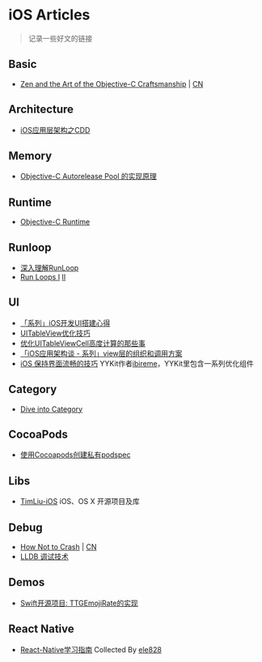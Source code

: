 # iOS Articles

> 记录一些好文的链接

## Basic
* [Zen and the Art of the Objective-C Craftsmanship](https://github.com/objc-zen/objc-zen-book) | [CN](https://github.com/oa414/objc-zen-book-cn)

## Architecture
* [iOS应用层架构之CDD](http://mrpeak.cn/blog/cdd/)

## Memory

* [Objective-C Autorelease Pool 的实现原理](http://blog.leichunfeng.com/blog/2015/05/31/objective-c-autorelease-pool-implementation-principle/)


## Runtime

* [Objective-C Runtime](http://yulingtianxia.com/blog/2014/11/05/objective-c-runtime/)

## Runloop

* [深入理解RunLoop](http://blog.ibireme.com/2015/05/18/runloop/)
* [Run Loops I](http://pandara.xyz/2015/12/17/Run%20Loops/) [II](http://pandara.xyz/2015/12/18/runloop2/)

## UI

* [「系列」iOS开发UI搭建心得](http://lvwenhan.com/ios/452.html)
* [UITableView优化技巧](http://longxdragon.github.io/2015/05/26/UITableView%E4%BC%98%E5%8C%96%E6%8A%80%E5%B7%A7/)
* [优化UITableViewCell高度计算的那些事](http://blog.sunnyxx.com/2015/05/17/cell-height-calculation/)
* [「iOS应用架构谈 - 系列」view层的组织和调用方案](http://casatwy.com/iosying-yong-jia-gou-tan-viewceng-de-zu-zhi-he-diao-yong-fang-an.html)
* [iOS 保持界面流畅的技巧](http://blog.ibireme.com/2015/11/12/smooth_user_interfaces_for_ios/?utm_source=tuicool&utm_medium=referral) YYKit作者[ibireme](https://github.com/ibireme)，YYKit里包含一系列优化组件

## Category
* [Dive into Category](http://tech.meituan.com/DiveIntoCategory.html)

## CocoaPods

* [使用Cocoapods创建私有podspec](http://blog.wtlucky.com/blog/2015/02/26/create-private-podspec/)

## Libs

* [TimLiu-iOS](https://github.com/Tim9Liu9/TimLiu-iOS) iOS、OS X 开源项目及库

## Debug
* [How Not to Crash](http://inessential.com/hownottocrash) | [CN](http://ifujun.com/yi-wen-how-not-to-crash-ru-he-cai-neng-bu-beng-kui/)
* [LLDB 调试技术](http://swiftcafe.io/2015/09/05/lldb-debug/)

## Demos
* [Swift开源项目: TTGEmojiRate的实现](http://tutuge.me/2015/10/25/ttgemojirate-lib/)

## React Native
* [React-Native学习指南](https://github.com/ele828/react-native-guide) Collected By [ele828](https://github.com/ele828)


